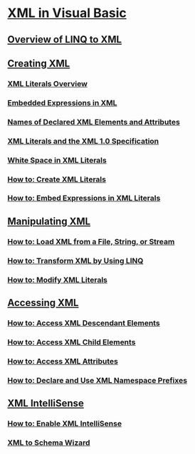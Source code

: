 # [XML in Visual Basic](index.md)
## [Overview of LINQ to XML](overview-of-linq-to-xml.md)
## [Creating XML](creating-xml.md)
### [XML Literals Overview](xml-literals-overview.md)
### [Embedded Expressions in XML](embedded-expressions-in-xml.md)
### [Names of Declared XML Elements and Attributes](names-of-declared-xml-elements-and-attributes.md)
### [XML Literals and the XML 1.0 Specification](xml-literals-and-the-xml-1-0-specification.md)
### [White Space in XML Literals](white-space-in-xml-literals.md)
### [How to: Create XML Literals](how-to-create-xml-literals.md)
### [How to: Embed Expressions in XML Literals](how-to-embed-expressions-in-xml-literals.md)
## [Manipulating XML](manipulating-xml.md)
### [How to: Load XML from a File, String, or Stream](how-to-load-xml-from-a-file-string-or-stream.md)
### [How to: Transform XML by Using LINQ](how-to-transform-xml-by-using-linq.md)
### [How to: Modify XML Literals](how-to-modify-xml-literals.md)
## [Accessing XML](accessing-xml.md)
### [How to: Access XML Descendant Elements](how-to-access-xml-descendant-elements.md)
### [How to: Access XML Child Elements](how-to-access-xml-child-elements.md)
### [How to: Access XML Attributes](how-to-access-xml-attributes.md)
### [How to: Declare and Use XML Namespace Prefixes](how-to-declare-and-use-xml-namespace-prefixes.md)
## [XML IntelliSense](xml-intellisense.md)
### [How to: Enable XML IntelliSense](how-to-enable-xml-intellisense.md)
### [XML to Schema Wizard](xml-to-schema-wizard.md)
